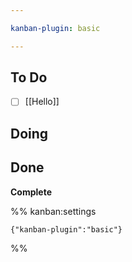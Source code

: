 ```yaml
---

kanban-plugin: basic

---
```


## To Do

- [ ] [[Hello]]


## Doing



## Done

**Complete**




%% kanban:settings
```
{"kanban-plugin":"basic"}
```
%%